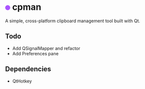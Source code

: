 # ![alt-text](/assets/appicon-16x16.png) cpman

A simple, cross-platform clipboard management tool built with Qt.

## Todo

* Add QSignalMapper and refactor
* Add Preferences pane

## Dependencies

* QtHotkey